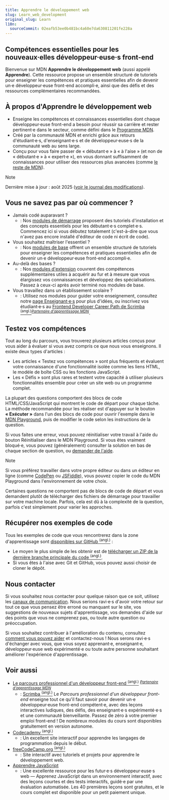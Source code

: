 ```yaml
---
title: Apprendre le développement web
slug: Learn_web_development
original_slug: Learn
l10n:
  sourceCommit: 02eafb53ee0b481bc4a60e7da630811201fe228a
---
```


## Compétences essentielles pour les nouveaux·elles développeur·euse·s front-end

Bienvenue sur MDN **Apprendre le développement web** (aussi appelé **Apprendre**). Cette ressource propose un ensemble structuré de tutoriels pour enseigner les compétences et pratiques essentielles afin de devenir un·e développeur·euse front-end accompli·e, ainsi que des défis et des ressources complémentaires recommandées.

## À propos d'Apprendre le développement web

- Enseigne les compétences et connaissances essentielles dont chaque développeur·euse front-end a besoin pour réussir sa carrière et rester pertinent·e dans le secteur, comme défini dans le [Programme MDN](/fr/curriculum/).
- Créé par la communauté MDN et enrichi grâce aux retours d'étudiant·e·s, d'enseignant·e·s et de développeur·euse·s de la communauté web au sens large.
- Conçu pour vous faire passer de «&nbsp;débutant·e&nbsp;» à «&nbsp;à l'aise&nbsp;» (et non de «&nbsp;débutant·e&nbsp;» à «&nbsp;expert·e&nbsp;»), en vous donnant suffisamment de connaissances pour utiliser des ressources plus avancées (comme [le reste de MDN](/fr/)).

> [!NOTE]
> Dernière mise à jour&nbsp;: août 2025 ([voir le journal des modifications](/fr/docs/Learn_web_development/Changelog)).

## Vous ne savez pas par où commencer ?

- Jamais codé auparavant&nbsp;?
  - : Nos [modules de démarrage](/fr/docs/Learn_web_development/Getting_started) proposent des tutoriels d'installation et des concepts essentiels pour les débutant·e·s complet·e·s. Commencez ici si vous débutez totalement (c'est-à-dire que vous n'avez pas encore installé d'éditeur de code ni écrit de code).
- Vous souhaitez maîtriser l'essentiel&nbsp;?
  - : Nos [modules de base](/fr/docs/Learn_web_development/Core) offrent un ensemble structuré de tutoriels pour enseigner les compétences et pratiques essentielles afin de devenir un·e développeur·euse front-end accompli·e.
- Au-delà des bases&nbsp;?
  - : Nos [modules d'extension](/fr/docs/Learn_web_development/Extensions) couvrent des compétences supplémentaires utiles à acquérir au fur et à mesure que vous élargissez vos connaissances et développez des spécialisations. Passez à ceux-ci après avoir terminé nos modules de base.
- Vous travaillez dans un établissement scolaire&nbsp;?
  - : Utilisez nos modules pour guider votre enseignement, consultez notre [page Enseignant·e·s](/fr/docs/Learn_web_development/Educators) pour plus d'idées, ou inscrivez vos étudiant·e·s au [Frontend Developer Career Path de Scrimba <sup>(angl.)</sup>](https://scrimba.com/the-frontend-developer-career-path-c0j?via=mdn)<sup>[_Partenaire d'apprentissage MDN_](/fr/docs/MDN/Writing_guidelines/Learning_content#liens_partenaires_et_intégrations)</sup>.

## Testez vos compétences

Tout au long du parcours, vous trouverez plusieurs articles conçus pour vous aider à évaluer si vous avez compris ce que nous vous enseignons. Il existe deux types d'articles&nbsp;:

- Les articles «&nbsp;Testez vos compétences&nbsp;» sont plus fréquents et évaluent votre connaissance d'une fonctionnalité isolée comme les liens HTML, le modèle de boîte CSS ou les fonctions JavaScript.
- Les «&nbsp;Défis&nbsp;» sont plus rares et testent votre capacité à utiliser plusieurs fonctionnalités ensemble pour créer un site web ou un programme complet.

La plupart des questions comportent des blocs de code HTML/CSS/JavaScript qui montrent le code de départ pour chaque tâche. La méthode recommandée pour les réaliser est d'appuyer sur le bouton **«&nbsp;Exécuter&nbsp;»** dans l'un des blocs de code pour ouvrir l'exemple dans le [MDN Playground](/fr/play), puis de modifier le code selon les instructions de la question.

Si vous faites une erreur, vous pouvez réinitialiser votre travail à l'aide du bouton Réinitialiser dans le MDN Playground. Si vous êtes vraiment bloqué·e, vous pouvez (généralement) consulter la solution en bas de chaque section de question, ou [demander de l'aide](#nous_contacter).

> [!NOTE]
> Si vous préférez travailler dans votre propre éditeur ou dans un éditeur en ligne (comme [CodePen](https://codepen.io/) ou [JSFiddle](https://jsfiddle.net/)), vous pouvez copier le code du MDN Playground dans l'environnement de votre choix.

Certaines questions ne comportent pas de blocs de code de départ et vous demandent plutôt de télécharger des fichiers de démarrage pour travailler sur votre machine locale. Parfois, cela est dû à la complexité de la question, parfois c'est simplement pour varier les approches.

## Récupérer nos exemples de code

Tous les exemples de code que vous rencontrerez dans la zone d'apprentissage sont [disponibles sur GitHub <sup>(angl.)</sup>](https://github.com/mdn/learning-area/)&nbsp;:

- Le moyen le plus simple de les obtenir est de [télécharger un ZIP de la dernière branche principale du code <sup>(angl.)</sup>](https://codeload.github.com/mdn/learning-area/zip/main).
- Si vous êtes à l'aise avec Git et GitHub, vous pouvez aussi choisir de cloner le dépôt.

## Nous contacter

Si vous souhaitez nous contacter pour quelque raison que ce soit, utilisez les [canaux de communication](/fr/docs/MDN/Community/Communication_channels). Nous serions ravi·e·s d'avoir votre retour sur tout ce que vous pensez être erroné ou manquant sur le site, vos suggestions de nouveaux sujets d'apprentissage, vos demandes d'aide sur des points que vous ne comprenez pas, ou toute autre question ou préoccupation.

Si vous souhaitez contribuer à l'amélioration du contenu, consultez [comment vous pouvez aider](/fr/docs/MDN/Community) et contactez-nous&nbsp;! Nous serons ravi·e·s d'échanger avec vous, que vous soyez apprenant·e, enseignant·e, développeur·euse web expérimenté·e ou toute autre personne souhaitant améliorer l'expérience d'apprentissage.

## Voir aussi

- [Le parcours professionnel d'un développeur front-end <sup>(angl.)</sup>](https://scrimba.com/the-frontend-developer-career-path-c0j?via=mdn) <sup>[_Partenaire d'apprentissage MDN_](/fr/docs/MDN/Writing_guidelines/Learning_content#liens_partenaires_et_intégrations)</sup>
  - : [Scrimba <sup>(angl.)</sup>](https://scrimba.com?via=mdn) Le _Parcours professionnel d'un développeur front-end_ enseigne tout ce qu'il faut savoir pour devenir un·e développeur·euse front-end compétent·e, avec des leçons interactives ludiques, des défis, des enseignant·e·s expérimenté·e·s et une communauté bienveillante. Passez de zéro à votre premier emploi front-end&nbsp;! De nombreux modules du cours sont disponibles gratuitement en version autonome.
- [Codecademy <sup>(angl.)</sup>](https://www.codecademy.com/)
  - : Un excellent site interactif pour apprendre les langages de programmation depuis le début.
- [freeCodeCamp.org <sup>(angl.)</sup>](https://www.freecodecamp.org/)
  - : Site interactif avec tutoriels et projets pour apprendre le développement web.
- [Apprendre JavaScript](https://learnjavascript.online/)
  - : Une excellente ressource pour les futur·e·s développeur·euse·s web — Apprenez JavaScript dans un environnement interactif, avec des leçons courtes et des tests interactifs, guidé·e par une évaluation automatisée. Les 40 premières leçons sont gratuites, et le cours complet est disponible pour un petit paiement unique.
